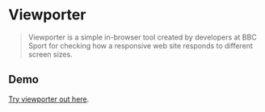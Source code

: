 # Viewporter

> Viewporter is a simple in-browser tool created by developers at BBC Sport for checking how a responsive web site responds to different screen sizes.

## Demo

[Try viewporter out here](http://bbc-sport.github.io/viewporter).
